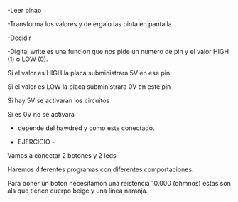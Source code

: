 -Leer pinao

-Transforma los valores y de ergalo las pinta en pantalla

-Decidir

-Digital write es una funcion que nos pide un numero de pin y el valor HIGH (1) o LOW (0).

Si el valor es HIGH la placa subministrara 5V en ese pin

Si el valor es LOW la placa subministrara 0V en este pin

Si hay 5V se activaran los circuitos

Si es 0V no se activara

* depende del hawdred y como este conectado.



- EJERCICIO - 

Vamos a conectar 2 botones y 2 leds

Haremos diferentes programas con diferentes comportaciones.

Para poner un boton necesitamon una reistencia 10.000 (ohmnos) estas son als que tienen cuerpo beige y una linea naranja.

